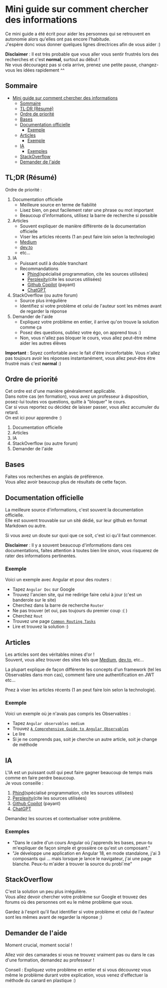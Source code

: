 # Mini guide sur comment chercher des informations

Ce mini guide a été écrit pour aider les personnes qui se retrouvent en autonomie alors qu'elles ont pas encore l'habitude.  
J'espère donc vous donner quelques lignes directrices afin de vous aider :)

**Disclaimer** : Il est très probable que vous aller vous sentir frustrés lors des recherches et c'est **normal**, surtout au début !  
Ne vous découragez pas si cela arrive, prenez une petite pause, changez-vous les idées rapidement ^^

## Sommaire

- [Mini guide sur comment chercher des informations](#mini-guide-sur-comment-chercher-des-informations)
  - [Sommaire](#sommaire)
  - [TL;DR (Résumé)](#tldr-résumé)
  - [Ordre de priorité](#ordre-de-priorité)
  - [Bases](#bases)
  - [Documentation officielle](#documentation-officielle)
    - [Exemple](#exemple)
  - [Articles](#articles)
    - [Exemple](#exemple-1)
  - [IA](#ia)
    - [Exemples](#exemples)
  - [StackOverflow](#stackoverflow)
  - [Demander de l'aide](#demander-de-laide)

## TL;DR (Résumé)

Ordre de priorité :

1. Documentation officielle
   - Meilleure source en terme de fiabilité
   - Lisez bien, on peut facilement rater une phrase ou mot important
   - Beaucoup d'informations, utilisez la barre de recherche si possible
2. Articles
   - Souvent expliquer de manière différente de la documentation officielle
   - Viser les articles récents (1 an peut faire loin selon la technologie)
   - [Medium](https://medium.com/)
   - [dev.to](https://dev.to/)
   - etc...
3. IA
   - Puissant outil à double tranchant
   - Recommandations
     - [Phind](https://www.phind.com/search?home=true)(spécialisé programmation, cite les sources utilisées)
     - [Perplexity](https://www.perplexity.ai/)(cite les sources utilisées)
     - [Github Copilot](https://github.com/features/copilot) (payant)
     - [ChatGPT](https://chatgpt.com/)
4. StackOverflow (ou autre forum)
   - Source plus irrégulière
   - Identifiez si votre problème et celui de l'auteur sont les mêmes avant de regarder la réponse
5. Demander de l'aide
   - Expliquez votre problème en entier, il arrive qu'on trouve la solution comme ça
   - Posez des questions, oubliez votre égo, on apprend tous :)
   - Non, vous n'allez pas bloquer le cours, vous allez peut-être même aider les autres élèves

**Important** : Soyez confortable avec le fait d'être inconfortable. Vous n'allez pas toujours avoir les réponses instantanément, vous allez peut-être être frustré mais c'est **normal** :)

## Ordre de priorité

Cet ordre est d'une manière généralement applicable.  
Dans notre cas (en formation), vous avez un professeur à disposition, posez-lui toutes vos questions, quitte à "bloquer" le cours.  
Car si vous reportez ou décidez de laisser passer, vous allez accumuler du retard.  
On est ici pour apprendre :)

1. Documentation officielle
2. Articles
3. IA
4. StackOverflow (ou autre forum)
5. Demander de l'aide

## Bases

Faites vos recherches en anglais de préférence.  
Vous allez avoir beaucoup plus de résultats de cette façon.

## Documentation officielle

La meilleure source d'informations, c'est souvent la documentation officielle.  
Elle est souvent trouvable sur un sité dédié, sur leur github en format Markdown ou autre.

Si vous avez un doute sur quoi que ce soit, c'est ici qu'il faut commencer.

**Disclaimer** : Il y a souvent beaucoup d'informations dans ces documentations, faites attention à toutes bien lire sinon, vous risquerez de rater des informations pertinentes.

### Exemple

Voici un exemple avec Angular et pour des routers :

- Tapez `Angular Doc` sur Google
- Trouvez l'ancien site, qui me redirige faire celui à jour (c'est un banderole sur le site)
- Cherchez dans la barre de recherche `Router`
- Ne pas trouver (et oui, pas toujours du premier coup :( )
- Cherchez `Rout`
- Trouvez une page [`Common Routing Tasks`](https://angular.dev/guide/routing/common-router-tasks#)
- Lire et trouvez la solution :)

## Articles

Les articles sont des véritables mines d'or !  
Souvent, vous allez trouver des sites tels que [Medium](https://medium.com/), [dev.to](https://dev.to/), etc...

La plupart explique de façon différente les concepts d'un framework (tel les Observables dans mon cas), comment faire une authentification en JWT etc...

Pnez à viser les articles récents (1 an peut faire loin selon la technologie).

### Exemple

Voici un exemple où je n'avais pas compris les Observables :

- Tapez `Angular observables medium`
- Trouvez [`A Comprehensive Guide to Angular Observables`](https://medium.com/@lquocnam/a-comprehensive-guide-to-angular-observables-bde5542346fc)
- Le lire
- Si je ne comprends pas, soit je cherche un autre article, soit je change de méthode

## IA

L'IA est un puissant outil qui peut faire gagner beaucoup de temps mais comme en faire perdre beaucoup.  
Je vous conseille :

1. [Phind](https://www.phind.com/search?home=true)(spécialisé programmation, cite les sources utilisées)
2. [Perplexity](https://www.perplexity.ai/)(cite les sources utilisées)
3. [Github Copilot](https://github.com/features/copilot) (payant)
4. [ChatGPT](https://chatgpt.com/)

Demandez les sources et contextualiser votre problème.

### Exemples

- "Dans le cadre d'un cours Angular où j'apprends les bases, peux-tu m'expliquer de façon simple et grossière ce qu'est un composant."
- "Je développe une application en Angular 18, en mode standalone, j'ai 3 composants qui ... mais lorsque je lance le navigateur, j'ai une page blanche. Peux-tu m'aider à trouver la source du probl`me"

## StackOverflow

C'est la solution un peu plus irrégulière.  
Vous allez devoir chercher votre problème sur Google et trouvez des forums où des personnes ont eu le même problème que vous.

Gardez à l'esprit qu'il faut identifier si votre problème et celui de l'auteur sont les mêmes avant de regarder la réponse ;)

## Demander de l'aide

Moment crucial, moment social !

Allez voir des camarades si vous ne trouvez vraiment pas ou dans le cas d'une formation, demandez au professeur !

Conseil : Expliquez votre problème en entier et si vous découvrez vous même le problème durant votre explication, vous venez d'effectuer la méthode du canard en plastique :)
